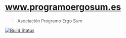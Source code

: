 # www.programoergosum.es

> Asociación Programo Ergo Sum

[![Build Status](https://travis-ci.org/ProgramoErgoSum/www.programoergosum.es.svg?branch=develop)](https://travis-ci.org/ProgramoErgoSum/www.programoergosum.es)